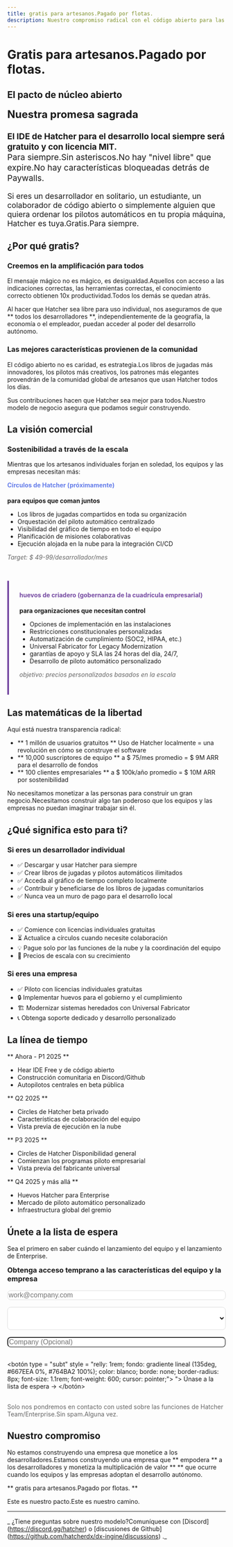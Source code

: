 ```yaml
---
title: gratis para artesanos.Pagado por flotas.
description: Nuestro compromiso radical con el código abierto para las personas mientras construye negocios sostenibles a través de soluciones de equipo y empresa.
---
```


# Gratis para artesanos.Pagado por flotas.

## El pacto de núcleo abierto

<div style = "relleno: 2rem; fondo: gradiente lineal (135deg, RGBA (102, 126, 234, 0.1) 0%, RGBA (118, 75, 162, 0.1) 100%); Border-radio: 12px; margen: 2rem 0;">
<h3 style = "margin-top: 0; font-size: 1.5rem;"> Nuestra promesa sagrada </h3>
<p style = "Font-Size: 1.2Rem; Line-Hieight: 1.8;">
<strong> El IDE de Hatcher para el desarrollo local siempre será gratuito y con licencia MIT. </strong> <br>
Para siempre.Sin asteriscos.No hay "nivel libre" que expire.No hay características bloqueadas detrás de Paywalls.
</p>
<p style = "Font-Size: 1.1Rem; margen-bottom: 0;">
Si eres un desarrollador en solitario, un estudiante, un colaborador de código abierto o simplemente alguien que quiera ordenar los pilotos automáticos en tu propia máquina, Hatcher es tuya.Gratis.Para siempre.
</p>
</div>

## ¿Por qué gratis?

### Creemos en la amplificación para todos

El mensaje mágico no es mágico, es desigualdad.Aquellos con acceso a las indicaciones correctas, las herramientas correctas, el conocimiento correcto obtienen 10x productividad.Todos los demás se quedan atrás.

Al hacer que Hatcher sea libre para uso individual, nos aseguramos de que ** todos los desarrolladores **, independientemente de la geografía, la economía o el empleador, puedan acceder al poder del desarrollo autónomo.

### Las mejores características provienen de la comunidad

El código abierto no es caridad, es estrategia.Los libros de jugadas más innovadores, los pilotos más creativos, los patrones más elegantes provendrán de la comunidad global de artesanos que usan Hatcher todos los días.

Sus contribuciones hacen que Hatcher sea mejor para todos.Nuestro modelo de negocio asegura que podamos seguir construyendo.

## La visión comercial

### Sostenibilidad a través de la escala

Mientras que los artesanos individuales forjan en soledad, los equipos y las empresas necesitan más:

<div style = "Display: Grid; Gap: 2Rem; Margen: 3Rem 0;">

<div style = "relleno: 1.5rem; borde-izquierda: 4px sólido #667eea;">
<h4 style = "Margin-top: 0; color: #667eea;"> Círculos de Hatcher (próximamente) </h4>
<p> <strong> para equipos que coman juntos </strong> </p>
<ul>
<li> Los libros de jugadas compartidos en toda su organización </li>
<li> Orquestación del piloto automático centralizado </li>
<li> Visibilidad del gráfico de tiempo en todo el equipo </li>
<li> Planificación de misiones colaborativas </li>
<li> Ejecución alojada en la nube para la integración CI/CD </li>
</ul>
<p style = "Color: #666; Font-Style: Italic;"> Target: $ 49-99/desarrollador/mes </p>
</div>

<div style = "Padding: 1.5Rem; Border-Left: 4px Solid #764BA2;">
<h4 style = "margin-top: 0; color: #764ba2;"> huevos de criadero (gobernanza de la cuadrícula empresarial) </h4>
<p> <strong> para organizaciones que necesitan control </strong> </p>
<ul>
<li> Opciones de implementación en las instalaciones </li>
<li> Restricciones constitucionales personalizadas </li>
<li> Automatización de cumplimiento (SOC2, HIPAA, etc.) </li>
<li> Universal Fabricator for Legacy Modernization </li>
<li> garantías de apoyo y SLA las 24 horas del día, 24/7, </li>
<li> Desarrollo de piloto automático personalizado </li>
</ul>
<p style = "Color: #666; Font-Style: Italic;"> objetivo: precios personalizados basados ​​en la escala </p>
</div>

</div>

## Las matemáticas de la libertad

Aquí está nuestra transparencia radical:

- ** 1 millón de usuarios gratuitos ** Uso de Hatcher localmente = una revolución en cómo se construye el software
- ** 10,000 suscriptores de equipo ** a $ 75/mes promedio = $ 9M ARR para el desarrollo de fondos
- ** 100 clientes empresariales ** a $ 100k/año promedio = $ 10M ARR por sostenibilidad

No necesitamos monetizar a las personas para construir un gran negocio.Necesitamos construir algo tan poderoso que los equipos y las empresas no puedan imaginar trabajar sin él.

## ¿Qué significa esto para ti?

### Si eres un desarrollador individual

- ✅ Descargar y usar Hatcher para siempre
- ✅ Crear libros de jugadas y pilotos automáticos ilimitados
- ✅ Acceda al gráfico de tiempo completo localmente
- ✅ Contribuir y beneficiarse de los libros de jugadas comunitarios
- ✅ Nunca vea un muro de pago para el desarrollo local

### Si eres una startup/equipo

- ✅ Comience con licencias individuales gratuitas
- ⏳ Actualice a círculos cuando necesite colaboración
- 💡 Pague solo por las funciones de la nube y la coordinación del equipo
- 🚀 Precios de escala con su crecimiento

### Si eres una empresa

- ✅ Piloto con licencias individuales gratuitas
- 🔒 Implementar huevos para el gobierno y el cumplimiento
- 🏗️ Modernizar sistemas heredados con Universal Fabricator
- 📞 Obtenga soporte dedicado y desarrollo personalizado

## La línea de tiempo

<div style = "fondo: #f8f9fa; relleno: 2rem; border-radio: 12px; margen: 3rem 0;">

** Ahora - P1 2025 **

- Hear IDE Free y de código abierto
- Construcción comunitaria en Discord/Github
- Autopilotos centrales en beta pública

** Q2 2025 **

- Circles de Hatcher beta privado
- Características de colaboración del equipo
- Vista previa de ejecución en la nube

** P3 2025 **

- Circles de Hatcher Disponibilidad general
- Comienzan los programas piloto empresarial
- Vista previa del fabricante universal

** Q4 2025 y más allá **

- Huevos Hatcher para Enterprise
- Mercado de piloto automático personalizado
- Infraestructura global del gremio

</div>

## Únete a la lista de espera

Sea el primero en saber cuándo el lanzamiento del equipo y el lanzamiento de Enterprise.

<div style = "fondo: blanco; relleno: 2rem; borde-radio: 12px; bandeja: 0 10px 40px rgba (0,0,0,0.1); margen: 3rem 0;">
<h3 style = "Margin-top: 0;"> Obtenga acceso temprano a las características del equipo y la empresa </h3>

<Form style = "Display: Grid; Gap: 1Rem;">
<input type = "correo electrónico" placeholder = "work@company.com" style = "relly: 1rem; border: 1px solid #ddd; border-radius: 8px; font-size: 1rem;">

<Select style = "Padding: 1Rem; Border: 1px Solid #DDD; Border-Radius: 8px; Font-Size: 1Rem; Background: White;">
<Cection> Estoy interesado en ... </ppection>
<Cection> Hatcher círculos (equipo) </ppection>
<Cection> Hatcher Eggs (Enterprise) </option>
<Cection> Ambos / no seguro </ppection>
</select>

<input type = "text" placeholder = "Company (Opcional)" style = "relleno: 1Rem; border: 1px sólido #ddd; border-radius: 8px; font-size: 1rem;">

<botón type = "subt" style = "relly: 1rem; fondo: gradiente lineal (135deg, #667EEA 0%, #764BA2 100%); color: blanco; borde: none; border-radius: 8px; font-size: 1.1rem; font-weight: 600; cursor: pointer;"> ">
Únase a la lista de espera →
</botón>

</form>

<p style = "margin-top: 1rem; color: #666; tamaño de fuente: 0.9rem;">
Solo nos pondremos en contacto con usted sobre las funciones de Hatcher Team/Enterprise.Sin spam.Alguna vez.
</p>
</div>

## Nuestro compromiso

No estamos construyendo una empresa que monetice a los desarrolladores.Estamos construyendo una empresa que ** empodera ** a los desarrolladores y monetiza la multiplicación de valor ** ** que ocurre cuando los equipos y las empresas adoptan el desarrollo autónomo.

** gratis para artesanos.Pagado por flotas. **

Este es nuestro pacto.Este es nuestro camino.

---

_ ¿Tiene preguntas sobre nuestro modelo?Comuníquese con [Discord] (https://discord.gg/hatcher) o [discusiones de Github] (https://github.com/hatcherdx/dx-ingine/discussions) ._
